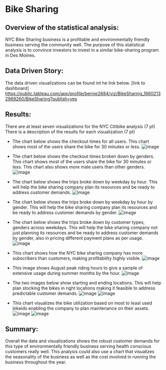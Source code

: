 # Bike Sharing

## Overview of the statistical analysis:
NYC Bike Sharing business is a profitable and environmentally friendly business serving the community well. The purpose of this statistical analysis is to convince investors to invest in a similar bike-sharing program in Des Moines.

## Data Driven Story:
The data driven visualizations can be found int he link below.
[link to dashboard] https://public.tableau.com/app/profile/bernie2684/viz/BikeSharing_16602132969260/BikeSharing?publish=yes

## Results:
There are at least seven visualizations for the NYC Citibike analysis (7 pt)
There is a description of the results for each visualization (7 pt)
* The chart below shows the checkout times for all users. This chart shows most of the users share the bike for 30 minutes or less.
![image](https://user-images.githubusercontent.com/104685001/184115876-1f49563c-f53f-44bc-9cf7-84615997415a.png)

* The chart below shows the checkout times broken down by genders. This chart shows most of the users share the bike for 30 minutes or less. This chart also shows more male users than other genders.
![image](https://user-images.githubusercontent.com/104685001/184115912-c70f5f40-70da-4ea6-92c2-25c00832dea4.png)

* The chart below shows the trips broke down by weekday by hour. This will help the bike sharing company plan its resources and be ready to address customer demands.
![image](https://user-images.githubusercontent.com/104685001/184116135-cb657995-137b-403d-b5f3-da7cfd58e086.png)

* The chart below shows the trips broke down by weekday by hour by gender. This will help the bike sharing company plan its resources and be ready to address customer demands by gender.
![image](https://user-images.githubusercontent.com/104685001/184117107-8dee46cb-63b5-4b23-a432-7a6440f5cedd.png)

* The chart below shows the trips broke down by customer types, genders across weekdays. This will help the bike sharing company not just planning its resources and be ready to address customer demands by gender, also in pricing different payment plans as per usage.
![image](https://user-images.githubusercontent.com/104685001/184117218-68ceb819-f4ad-4ec6-abda-3371f4247fea.png)

* This chart shows how the NYC bike sharing company has more subscribers than customers, making profitability highly visible.
![image](https://user-images.githubusercontent.com/104685001/184117538-df7b47c3-0f85-44cb-91c1-30c3f527a8fe.png)

* This image shows August peak riding hours to give a sample of extensive usage during summer months by the hour. 
![image](https://user-images.githubusercontent.com/104685001/184119068-bfcc2ec6-5382-48a8-bc67-4747d4aa79cc.png)

* The two images below show starting and ending locations. This will help plan stocking the bikes in right locations making it feasible to address predictable customer demands.
![image](https://user-images.githubusercontent.com/104685001/184119296-c8275c33-ba4f-4a09-91b6-cce2a5e5b602.png)
![image](https://user-images.githubusercontent.com/104685001/184119316-040a7067-97f4-480e-a0d1-6f2e51d3af51.png)

* This chart visualizes the bike utilization based on most to least used bikeids enabling the company to plan maintenance on their assets.
![image](https://user-images.githubusercontent.com/104685001/184119430-31e4ac2a-9ba9-4520-8bdf-cb7402e7acee.png)
![image](https://user-images.githubusercontent.com/104685001/184119397-18468ecc-8804-4b1c-9abe-627fd34de20d.png)


## Summary:
Overall the data and visualizations shows the robust customer demands for this type of environmentally friendly business serving health conscious customers really well. This analysis could also use a chart that visualizes the seasonality of the business as well as the cost involved in running the business throughout the year.

